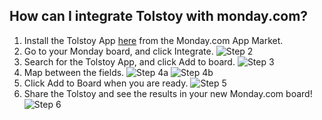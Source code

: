 ## How can I integrate Tolstoy with monday.com?

1. Install the Tolstoy App [here](https://monday.com/marketplace/120) from the Monday.com App Market.
2. Go to your Monday board, and click Integrate. ![Step 2](https://downloads.intercomcdn.com/i/o/401454576/e0e6cb6f2b9e5d62d45a4548/image.png)
3. Search for the Tolstoy App, and click Add to board. ![Step 3](https://downloads.intercomcdn.com/i/o/401454720/74aa45d7d757678ddb056fc3/image.png)
4. Map between the fields. ![Step 4a](https://downloads.intercomcdn.com/i/o/401454971/adbcfe3f4846ff9c17a555d1/image.png) ![Step 4b](https://downloads.intercomcdn.com/i/o/401454986/bcad5147d3aca86c34fa692d/image.png)
5. Click Add to Board when you are ready. ![Step 5](https://downloads.intercomcdn.com/i/o/401454936/8acbfdf077e63b82ec94d8c6/image.png)
6. Share the Tolstoy and see the results in your new Monday.com board! ![Step 6](https://downloads.intercomcdn.com/i/o/401455060/460ff2811590d8aca854a143/image.png)
